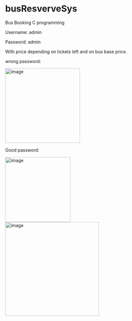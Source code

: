 # busResverveSys
Bus Booking C programming

Username: admin

Password: admin

With price depending on tickets left and on bus base price.

wrong password:

<img width="239" alt="image" src="https://user-images.githubusercontent.com/80546510/171283771-9b371540-573b-4caf-9b52-fbb4fc7496c7.png">


Good password:

<img width="208" alt="image" src="https://user-images.githubusercontent.com/80546510/171283803-18ca62ba-92f5-4069-94fc-8b4de332a81b.png">

<img width="300" alt="image" src="https://user-images.githubusercontent.com/80546510/171284033-c8ddfc35-be72-4a4e-b470-7056eb7a125c.png">
